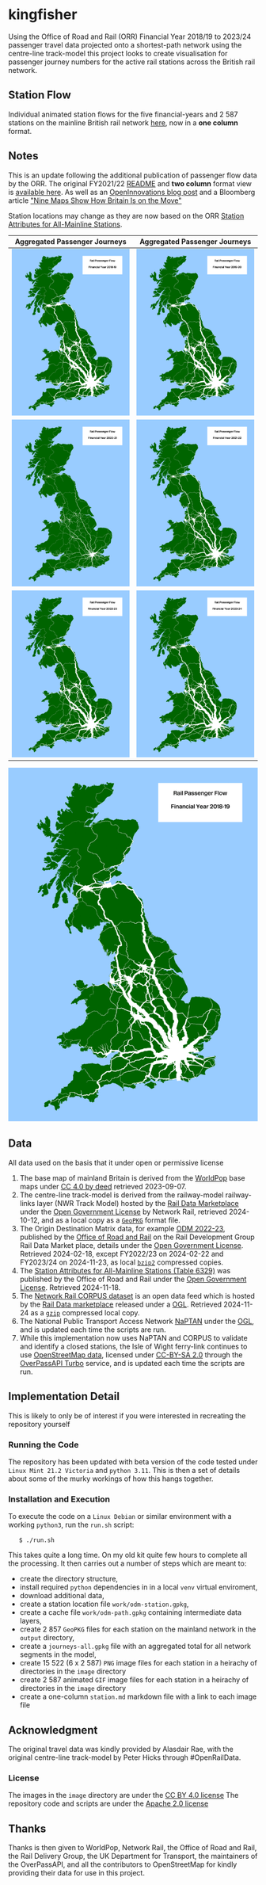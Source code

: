 # kingfisher
Using the Office of Road and Rail (ORR) Financial Year 2018/19 to 2023/24 passenger travel data projected onto a shortest-path network using the centre-line track-model this project looks to create visualisation for passenger journey numbers for the active rail stations across the British rail network.

## Station Flow
Individual animated station flows for the five financial-years and 2 587 stations on the mainline British rail network [here](station-update.md), now in a **one column** format.

## Notes
This is an update following the additional publication of passenger flow data by the ORR. The original FY2021/22 [README](README-alt.md) and **two column** format view is [available here](stations.md). As well as an [OpenInnovations blog post](https://open-innovations.org/blog/2024-01-08-passenger-journeys-pictures-at-a-rail-transport-exhibition) and a Bloomberg article ["Nine Maps Show How Britain Is on the Move"](https://www.bloomberg.com/news/features/2024-02-08/british-rail-train-ticket-data-maps-show-how-a-nation-travels-before-hs2)

Station locations may change as they are now based on the ORR [Station Attributes for All-Mainline Stations](https://raildata.org.uk/dataProduct/P-f9c7e715-1367-47b0-aee3-38d73d2ebe04/dataFiles).

|Aggregated Passenger Journeys|Aggregated Passenger Journeys|
|---|---|
|![](base/j1-model-201819.png)|![](base/j1-model-201920.png)|
|![](base/j1-model-202021.png)|![](base/j1-model-202122.png)|
|![](base/j1-model-202223.png)|![](base/j1-model-202324.png)|

![](base/j1-model-animation.gif)

## Data
All data used on the basis that it under open or permissive license

1. The base map of mainland Britain is derived from the [WorldPop](https://hub.worldpop.org) base maps under [CC 4.0 by deed](https://creativecommons.org/licenses/by/4.0/) retrieved 2023-09-07.
2. The centre-line track-model is derived from the railway-model railway-links layer (NWR Track Model) hosted by the [Rail Data Marketplace](https://raildata.org.uk/dashboard/dataProduct/P-d6c0c7ee-6743-4999-9b9e-d2dd39585bdb/dataFiles) under the [Open Government License](https://www.nationalarchives.gov.uk/doc/open-government-licence/version/3/) by Network Rail, retrieved 2024-10-12, and as a local copy as a [`GeoPKG`](https://www.geopackage.org/) format file.
3. The Origin Destination Matrix data, for example [ODM 2022-23](https://raildata.org.uk/dashboard/dataProduct/P-a839de9f-eafa-495e-92e3-ff23a33ad876/dataFiles), published by the [Office of Road and Rail](https://raildata.org.uk/partnerDetails/1034/details) on the Rail Development Group Rail Data Market place, details under the [Open Government License](https://www.nationalarchives.gov.uk/doc/open-government-licence/version/3/). Retrieved 2024-02-18, except FY2022/23 on 2024-02-22 and FY2023/24 on 2024-11-23, as local [`bzip2`](http://www.bzip.org/) compressed copies.
4. The [Station Attributes for All-Mainline Stations (Table 6329)](https://dataportal.orr.gov.uk/statistics/infrastructure-and-environment/rail-infrastructure-and-assets/table-6329-station-attributes-for-all-mainline-stations/) was published by the Office of Road and Rail under the [Open Government License](https://www.nationalarchives.gov.uk/doc/open-government-licence/version/3/). Retrieved 2024-11-18.
5. The [Network Rail CORPUS dataset](https://wiki.openraildata.com/index.php/Reference_Data) is an open data feed which is hosted by the [Rail Data marketplace](https://raildata.org.uk/dashboard/dataProduct/P-9d26e657-26be-496b-b669-93b217d45859/dataFiles) released under a [OGL](https://networkrail.co.uk/who-we-are/transparency-and-ethics/transparency/open-data-feeds/network-rail-infratructure-limited-data-feeds-licence/). Retrieved 2024-11-24 as a [`gzip`](https://www.gnu.org/software/gzip/manual/html_node/Overview.html) compressed local copy.
6. The National Public Transport Access Network [NaPTAN](https://data.gov.uk/dataset/3b1766bf-04a3-44f5-bea9-5c74cf002e1d/national-public-transport-gazetteer-nptg) under the [OGL](https://www.nationalarchives.gov.uk/doc/open-government-licence/version/3/), and is updated each time the scripts are run.
7. While this implementation now uses NaPTAN and CORPUS to validate and identify a closed stations, the Isle of Wight ferry-link continues to use [OpenStreetMap data](https://www.openstreetmap.org/#map=12/50.7738/-1.2607), licensed under [CC-BY-SA 2.0](https://openstreetmap.org/copyright) through the [OverPassAPI Turbo](https://overpass-turbo.eu/) service, and is updated each time the scripts are run.


## Implementation Detail
This is likely to only be of interest if you were interested in recreating the repository yourself

### Running the Code
The repository has been updated with beta version of the code tested under `Linux Mint 21.2 Victoria` and `python 3.11`. This is then a set of details about some of the murky workings of how this hangs together.

### Installation and Execution

To execute the code on a `Linux Debian` or similar environment with a working `python3`, run the `run.sh` script:

```
   $ ./run.sh
```

This takes quite a long time. On my old kit quite few hours to complete all the processing. It then carries out a number of steps which are meant to:
* create the directory structure, 
* install required `python` dependencies in in a local `venv` virtual enviroment, 
* download additional data,
* create a station location file `work/odm-station.gpkg`,
* create a cache file `work/odm-path.gpkg` containing intermediate data layers,
* create 2 857 `GeoPKG` files for each station on the mainland network in the `output` directory,
* create a `journeys-all.gpkg` file with an aggregated total for all network segments in the model,
* create 15 522 (6 x 2 587) `PNG` image files for each station in a heirachy of directories in the `image` directory
* create 2 587 animated `GIF` image files for each station in a heirachy of directories in the `image` directory
* create a one-column `station.md` markdown file with a link to each image file

## Acknowledgment
The original travel data was kindly provided by Alasdair Rae, with the original centre-line track-model by Peter Hicks through #OpenRailData. 

### License

The images in the `image` directory are under the [CC BY 4.0 license](https://creativecommons.org/licenses/by/4.0/)
The repository code and scripts are under the [Apache 2.0 license ](LICENSE)

## Thanks

Thanks is then given to WorldPop, Network Rail, the Office of Road and Rail, the Rail Delivery Group, the UK Department for Transport, the maintainers of the OverPassAPI, and all the contributors to OpenStreetMap for kindly providing their data for use in this project.
